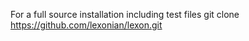 For a full source installation including test files git clone https://github.com/lexonian/lexon.git
